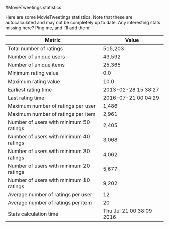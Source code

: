 #MovieTweetings statistics

Here are some MovieTweetings statistics. Note that these are autocalculated and may not be completely up to date. Any interesting stats missing here? Ping me, and I'll add them!

Metric | Value
--- | ---
Total number of ratings                 | 515,203
Number of unique users                  | 43,592
Number of unique items                  | 25,365
Minimum rating value                    | 0.0
Maximum rating value                    | 10.0
Earliest rating time                    | 2013-02-28 15:38:27
Last rating time                        | 2016-07-21 00:04:29
Maximum number of ratings per user      | 1,486
Maximum number of ratings per item      | 2,961
Number of users with minimum 50 ratings | 2,405
Number of users with minimum 40 ratings | 3,068
Number of users with minimum 30 ratings | 4,062
Number of users with minimum 20 ratings | 5,677
Number of users with minimum 10 ratings | 9,202
Average number of ratings per user      | 12
Average number of ratings per item      | 20
Stats calculation time                  | Thu Jul 21 00:38:09 2016

